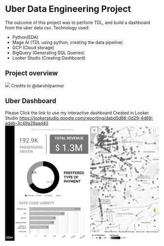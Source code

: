 <h1>Uber Data Engineering Project</h1> 

The outcome of this project was to perform TDL, and build a dashboard from the uber data csv.
Technology used:
- Python(EDA)
- Mage AI (TDL using python, creating the data pipeline)
- GCP (Cloud storage)
- BigQuery (Generating SQL Queries)
- Looker Studio (Creating Dashboard)

## Project overview
<img src="https://github.com/hammaadrizwan/Uber-data-engineering-project/blob/main/architecture.jpg">
Credits to @darshilparmar

## Uber Dashboard

Please Click the link to use my interactive dashboard Created in Looker Studio
<a>https://lookerstudio.google.com/reporting/dabd5d86-0d29-4d69-adeb-3c49a28aad40</a>
<img src ="UberDashboard.png">
